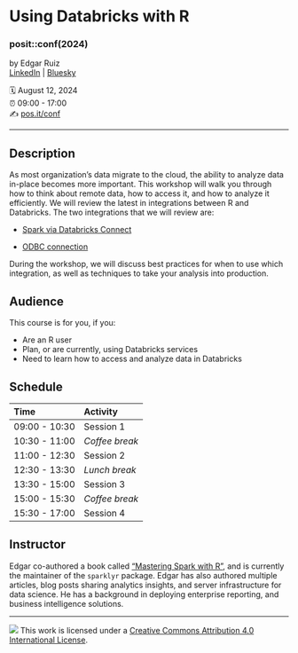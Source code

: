 # Using Databricks with R

### posit::conf(2024)

by Edgar Ruiz
<br/>
[LinkedIn](https://www.linkedin.com/in/edgararuiz/) |
[Bluesky](https://bsky.app/profile/theotheredgar.bsky.social)

:spiral_calendar: August 12, 2024\
:alarm_clock: 09:00 - 17:00\
:writing_hand: [pos.it/conf](http://pos.it/conf)

------------------------------------------------------------------------

## Description

As most organization’s data migrate to the cloud, the ability to analyze
data in-place becomes more important. This workshop will walk you
through how to think about remote data, how to access it, and how to
analyze it efficiently. We will review the latest in integrations
between R and Databricks. The two integrations that we will review are:

- [Spark via Databricks Connect](https://spark.posit.co/deployment/databricks-connect.html)

- [ODBC connection](https://solutions.posit.co/connections/db/databases/databricks/)

During the workshop, we will discuss best practices for when to use
which integration, as well as techniques to take your analysis into
production.

## Audience

This course is for you, if you:

- Are an R user
- Plan, or are currently, using Databricks services
- Need to learn how to access and analyze data in Databricks

## Schedule

| Time          | Activity       |
|:--------------|:---------------|
| 09:00 - 10:30 | Session 1      |
| 10:30 - 11:00 | *Coffee break* |
| 11:00 - 12:30 | Session 2      |
| 12:30 - 13:30 | *Lunch break*  |
| 13:30 - 15:00 | Session 3      |
| 15:00 - 15:30 | *Coffee break* |
| 15:30 - 17:00 | Session 4      |

## Instructor

Edgar co-authored a book called [“Mastering Spark with R”](https://therinspark.com/intro.html), 
and is currently the maintainer of the `sparklyr` package. Edgar has also
authored multiple articles, blog posts sharing analytics insights, and
server infrastructure for data science. He has a background in deploying
enterprise reporting, and business intelligence solutions.

------------------------------------------------------------------------

![](https://i.creativecommons.org/l/by/4.0/88x31.png) This work is
licensed under a [Creative Commons Attribution 4.0 International
License](https://creativecommons.org/licenses/by/4.0/).
